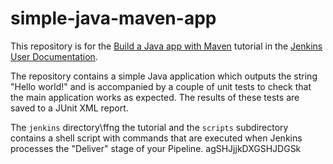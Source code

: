 # simple-java-maven-app

This repository is for the
[Build a Java app with Maven](https://jenkins.io/doc/tutorials/build-a-java-app-with-maven/)
tutorial in the [Jenkins User Documentation](https://jenkins.io/doc/).

The repository contains a simple Java application which outputs the string
"Hello world!" and is accompanied by a couple of unit tests to check that the
main application works as expected. The results of these tests are saved to a
JUnit XML report.

The `jenkins` directory\ffng the tutorial and the `scripts` subdirectory
contains a shell script with commands that are executed when Jenkins processes
the "Deliver" stage of your Pipeline.
agSHJjjkDXGSHJDGSk
